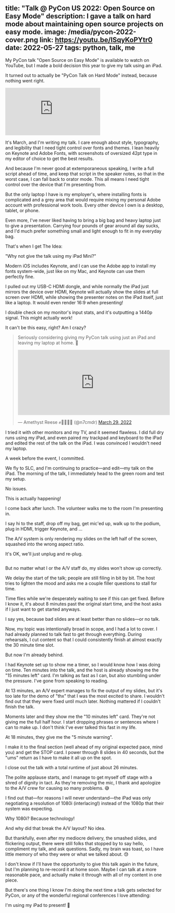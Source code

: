 title: "Talk @ PyCon US 2022: Open Source on Easy Mode"
description: I gave a talk on hard mode about maintaining open source projects on easy mode.
image: /media/pycon-2022-cover.png
link: https://youtu.be/lSqyKoPYtr0
date: 2022-05-27
tags: python, talk, me
---
My PyCon talk "Open Source on Easy Mode" is available to watch on YouTube,
but I made a bold decision this year to give my talk using an iPad.

It turned out to actually be "PyCon Talk on Hard Mode" instead,
because nothing went right.

<div class="embed">
    <iframe src="https://www.youtube-nocookie.com/embed/lSqyKoPYtr0" frameborder="0" allow="encrypted-media; picture-in-picture" allowfullscreen></iframe>
</div>

It's March, and I'm writing my talk. I care enough about style, typography, and legibility that
I need tight control over fonts and themes. I lean heavily on Keynote and Adobe Fonts, with
screenshots of oversized 42pt type in my editor of choice to get the best results.

And because I'm never good at extemporaneous speaking, I write a full script ahead of time, and
keep that script in the speaker notes, so that in the worst case, I can fall back to orator mode.
This all means I need tight control over the device that I'm presenting from.

But the only laptop I have is my employer's, where installing fonts is complicated and a grey
area that would require mixing my personal Adobe account with professional work tools. Every
other device I own is a desktop, tablet, or phone.

Even more, I've never liked having to bring a big bag and heavy laptop just to give a
presentation. Carrying four pounds of gear around all day sucks, and I'd much prefer
something small and light enough to fit in my everyday bag.

That's when I get The Idea:

"Why not give the talk using my iPad Mini?"

Modern iOS includes Keynote, and I can use the Adobe app to install my fonts system-wide, just
like on my Mac, and Keynote can use them perfectly fine.

I pulled out my USB-C HDMI dongle, and while normally the iPad just mirrors the device over HDMI,
Keynote will actually show the slides at full screen over HDMI, while showing the presenter notes
on the iPad itself, just like a laptop. It would even render 16:9 when presenting!

I double check on my monitor's input stats, and it's outputting a 1440p signal. This might
actually work!

It can't be this easy, right? Am I crazy?

<blockquote class="toot">
    <p lang="en" dir="ltr">
    Seriously considering giving my PyCon talk using just an iPad and leaving my laptop at home. 👀
    </p>
    <p>
    <iframe src="https://giphy.com/embed/EmYq28W9UwjsMfvSan" width="480" height="206" frameBorder="0" class="giphy-embed" allowFullScreen></iframe>
    </p>
    &mdash; Amethyst Reese ✊🏳️‍🌈🏳️‍⚧️ (@n7cmdr) <a href="https://archive.ph/JQxQS">March 29, 2022</a>
</blockquote>

I tried it with other monitors and my TV, and it seemed flawless. I did full dry runs using my
iPad, and even paired my trackpad and keyboard to the iPad and edited the rest of the talk on
the iPad. I was convinced I wouldn't need my laptop.

A week before the event, I committed.

We fly to SLC, and I'm continuing to practice—and edit—my talk on the iPad. The morning of the
talk, I immediately head to the green room and test my setup.

No issues.

This is actually happening!

I come back after lunch. The volunteer walks me to the room I'm presenting in.

I say hi to the staff, drop off my bag, get mic'ed up, walk up to the podium, plug in HDMI,
trigger Keynote, and ...

The A/V system is only rendering my slides on the left half of the screen, squashed into the
wrong aspect ratio.

It's OK, we'll just unplug and re-plug.

<div class="thumbnails">
   <img class="nodropshadow" alt="" src="/media/pycon-2022-cover.png" />
</div>

But no matter what I or the A/V staff do, my slides won't show up correctly.

We delay the start of the talk; people are still filing in bit by bit. The host tries to lighten
the mood and asks me a couple filler questions to stall for time.

Time flies while we're desperately waiting to see if this can get fixed. Before I know it, it's
about 8 minutes past the original start time, and the host asks if I just want to get started
anyways.

I say yes, because bad slides are at least better than no slides—or no talk.

Now, my topic was intentionally broad in scope, and I had a lot to cover. I had already planned
to talk fast to get through everything. During rehearsals, I cut content so that I could
consistently finish at almost exactly the 30 minute time slot.

But now I'm already behind.

I had Keynote set up to show me a timer, so I would know how I was doing on time. Ten minutes
into the talk, and the host is already showing me the "15 minutes left" card. I'm talking as
fast as I can, but also stumbling under the pressure. I've gone from speaking to reading.

At 13 minutes, an A/V expert manages to fix the output of my slides, but it's too late for the
demo of "thx" that I was the most excited to share. I wouldn't find out that they were fixed
until much later. Nothing mattered if I couldn't finish the talk.

Moments later and they show me the "10 minutes left" card. They're not giving me the full half hour.
I start dropping phrases or sentences where I can to make up. I don't think I've ever talked
this fast in my life.

At 18 minutes, they give me the "5 minute warning".

I make it to the final section (well ahead of my original expected pace, mind you) and get the
STOP card. I power through 8 slides in 40 seconds, but the "ums" return as I have to make it
all up on the spot.

I close out the talk with a total runtime of just about 26 minutes.

The polite applause starts, and I manage to get myself off stage with a shred of dignity in tact.
As they're removing the mic, I thank and apologize to the A/V crew for causing so many problems. 😅

I find out that—for reasons I will never understand—the iPad was only negotiating a resolution
of 1080i (interlacing!) instead of the 1080p that their system was expecting.

Why 1080i? Because technology!

And why did that break the A/V layout? No idea.

But thankfully, even after my mediocre delivery, the smashed slides, and flickering output,
there were still folks that stopped by to say hello, compliment my talk, and ask questions.
Sadly, my brain was toast, so I have little memory of who they were or what we talked about. 😓

I don't know if I'll have the opportunity to give this talk again in the future, but I'm planning
to re-record it at home soon. Maybe I can talk at a more reasonable pace, and actually make it
through with all of my content in one piece.

But there's one thing I know I'm doing the next time a talk gets selected for PyCon, or any of
the wonderful regional conferences I love attending:

I'm using my iPad to present! 💪

